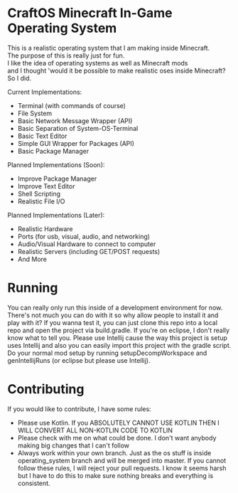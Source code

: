CraftOS Minecraft In-Game Operating System
=========================================
This is a realistic operating system that I am making inside Minecraft. <br>
The purpose of this is really just for fun.<br>
I like the idea of operating systems as well as Minecraft mods<br>
and I thought 'would it be possible to make realistic oses inside Minecraft? So I did.

Current Implementations:
  * Terminal (with commands of course)
  * File System
  * Basic Network Message Wrapper (API)
  * Basic Separation of System-OS-Terminal
  * Basic Text Editor
  * Simple GUI Wrapper for Packages (API)
  * Basic Package Manager

Planned Implementations (Soon):
  * Improve Package Manager
  * Improve Text Editor
  * Shell Scripting
  * Realistic File I/O
  
Planned Implementations (Later):
  * Realistic Hardware
  * Ports (for usb, visual, audio, and networking)
  * Audio/Visual Hardware to connect to computer
  * Realistic Servers (including GET/POST requests)
  * And More

Running
========================
You can really only run this inside of a development environment for now. 
There's not much you can do with it so why allow people to install it and play with it?
If you wanna test it, you can just clone this repo into a local repo and open the project via build.gradle.
If you're on eclipse, I don't really know what to tell you. Please use Intellij cause the way this project
is setup uses Intellij and also you can easily import this project with the gradle script. Do your normal
mod setup by running setupDecompWorkspace and genIntellijRuns (or eclipse but please use Intellij).

Contributing
=======================
If you would like to contribute, I have some rules:
  * Please use Kotlin. If you ABSOLUTELY CANNOT USE KOTLIN THEN I WILL CONVERT ALL NON-KOTLIN CODE TO KOTLIN
  * Please check with me on what could be done. I don't want anybody making big changes that I can't follow
  * Always work within your own branch. Just as the os stuff is inside operating_system branch and will be merged into master.
If you cannot follow these rules, I will reject your pull requests. 
I know it seems harsh but I have to do this to make sure nothing breaks and everything is consistent. 
